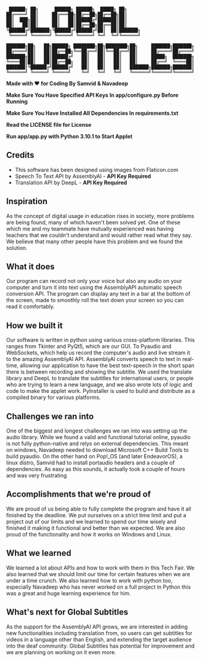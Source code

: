      ██████╗ ██╗      ██████╗ ██████╗  █████╗ ██╗     
    ██╔════╝ ██║     ██╔═══██╗██╔══██╗██╔══██╗██║     
    ██║  ███╗██║     ██║   ██║██████╔╝███████║██║     
    ██║   ██║██║     ██║   ██║██╔══██╗██╔══██║██║     
    ╚██████╔╝███████╗╚██████╔╝██████╔╝██║  ██║███████╗
     ╚═════╝ ╚══════╝ ╚═════╝ ╚═════╝ ╚═╝  ╚═╝╚══════╝                                      

    ███████╗██╗   ██╗██████╗ ████████╗██╗████████╗██╗     ███████╗███████╗
    ██╔════╝██║   ██║██╔══██╗╚══██╔══╝██║╚══██╔══╝██║     ██╔════╝██╔════╝
    ███████╗██║   ██║██████╔╝   ██║   ██║   ██║   ██║     █████╗  ███████╗
    ╚════██║██║   ██║██╔══██╗   ██║   ██║   ██║   ██║     ██╔══╝  ╚════██║
    ███████║╚██████╔╝██████╔╝   ██║   ██║   ██║   ███████╗███████╗███████║
    ╚══════╝ ╚═════╝ ╚═════╝    ╚═╝   ╚═╝   ╚═╝   ╚══════╝╚══════╝╚══════╝

**Made with ❤️ for Coding By Samvid & Navadeep**

**Make Sure You Have Specified API Keys In app/configure.py Before Running**

**Make Sure You Have Installed All Dependencies In requirements.txt**

**Read the LICENSE file for License**

**Run app/app.py with Python 3.10.1 to Start Applet**


## Credits

- This software has been designed using images from Flaticon.com
- Speech To Text API by AssemblyAI - **API Key Required**
- Translation API by DeepL - **API Key Required**

## Inspiration
As the concept of digital usage in education rises in society, more problems are being found, many of which haven't been solved yet.  One of these which me and my teammate have mutually experienced was having teachers that we couldn't understand and would rather read what they say. We believe that many other people have this problem and we found the solution.

## What it does
Our program can record not only your voice but also any audio on your computer and turn it into text using the AssemblyAPI automatic speech conversion API. The program can display any text in a bar at the bottom of the screen, made to smoothly roll the text down your screen so you can read it comfortably.

## How we built it
Our software is written in python using various cross-platform libraries. This ranges from Tkinter and PyQt5, which are our GUI. To Pyaudio and WebSockets, which help us record the computer's audio and live stream it to the amazing AssemblyAI API. AssemblyAI converts speech to text in real-time, allowing our application to have the best text-speech in the short span there is between recording and showing the subtitle. We used the translate library and DeepL to translate the subtitles for international users, or people who are trying to learn a new language, and we also wrote lots of logic and code to make the applet work. PyInstaller is used to build and distribute as a compiled binary for various platforms.

## Challenges we ran into
One of the biggest and longest challenges we ran into was setting up the audio library. While we found a valid and functional tutorial online, pyaudio is not fully python-native and relys on external dependencies. This meant on windows, Navadeep needed to download Microsoft C++ Build Tools to build pyaudio. On the other hand on Pop!_OS (and later EndeavorOS), a linux distro, Samvid had to install portaudio headers and a couple of dependencies. As easy as this sounds, it actually took a couple of hours and was very frustrating

## Accomplishments that we're proud of
We are proud of us being able to fully complete the program and have it all finished by the deadline. We put ourselves on a strict time limit and put a project out of our limits and we learned to spend our time wisely and finished it making it functional and better than we expected. We are also proud of the functionality and how it works on Windows and Linux.

## What we learned
We learned a lot about APIs and how to work with them in this Tech Fair.  We also learned that we should limit our time for certain features when we are under a time crunch. We also learned how to work with python too, especially Navadeep who has never worked on a full project in Python this was a great and huge learning experience for him.

## What's next for Global Subtitles
As the support for the AssemblyAI API grows, we are interested in adding new functionalities including translation from, so users can get subtitles for videos in a language other than English, and extending the target audience into the deaf community. Global Subtitles has potential for improvement and we are planning on working on it even more.